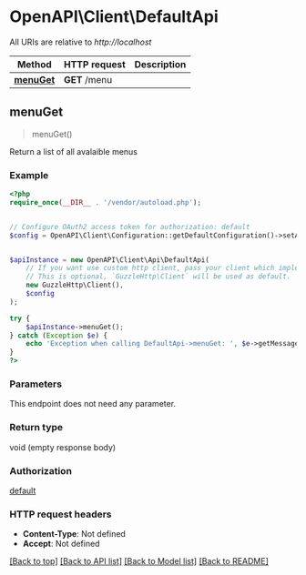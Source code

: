 # OpenAPI\Client\DefaultApi

All URIs are relative to *http://localhost*

Method | HTTP request | Description
------------- | ------------- | -------------
[**menuGet**](DefaultApi.md#menuGet) | **GET** /menu | 



## menuGet

> menuGet()



Return a list of all avalaible menus

### Example

```php
<?php
require_once(__DIR__ . '/vendor/autoload.php');


// Configure OAuth2 access token for authorization: default
$config = OpenAPI\Client\Configuration::getDefaultConfiguration()->setAccessToken('YOUR_ACCESS_TOKEN');


$apiInstance = new OpenAPI\Client\Api\DefaultApi(
    // If you want use custom http client, pass your client which implements `GuzzleHttp\ClientInterface`.
    // This is optional, `GuzzleHttp\Client` will be used as default.
    new GuzzleHttp\Client(),
    $config
);

try {
    $apiInstance->menuGet();
} catch (Exception $e) {
    echo 'Exception when calling DefaultApi->menuGet: ', $e->getMessage(), PHP_EOL;
}
?>
```

### Parameters

This endpoint does not need any parameter.

### Return type

void (empty response body)

### Authorization

[default](../../README.md#default)

### HTTP request headers

- **Content-Type**: Not defined
- **Accept**: Not defined

[[Back to top]](#) [[Back to API list]](../../README.md#documentation-for-api-endpoints)
[[Back to Model list]](../../README.md#documentation-for-models)
[[Back to README]](../../README.md)

